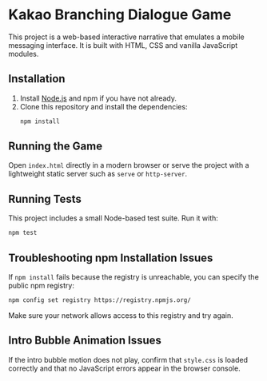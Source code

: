 # Kakao Branching Dialogue Game

This project is a web-based interactive narrative that emulates a mobile messaging interface. It is built with HTML, CSS and vanilla JavaScript modules. 
## Installation

1. Install [Node.js](https://nodejs.org/) and npm if you have not already.
2. Clone this repository and install the dependencies:
   ```bash
   npm install
   ```

## Running the Game

Open `index.html` directly in a modern browser or serve the project with a lightweight static server such as `serve` or `http-server`.

## Running Tests

This project includes a small Node-based test suite. Run it with:

```bash
npm test
```

## Troubleshooting npm Installation Issues

If `npm install` fails because the registry is unreachable, you can specify the public npm registry:

```bash
npm config set registry https://registry.npmjs.org/
```

Make sure your network allows access to this registry and try again.

## Intro Bubble Animation Issues

If the intro bubble motion does not play, confirm that `style.css` is loaded correctly and that no JavaScript errors appear in the browser console.
